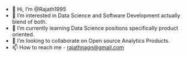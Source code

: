 - 👋 Hi, I’m @Rajath1995
- 👀 I’m interested in Data Science and Software Development actually blend of both. 
- 🌱 I’m currently learning Data Science positions specifically product oriented. 
- 💞️ I’m looking to collaborate on Open source Analytics Products. 
- 📫 How to reach me - rajathnagn@gmail.com

<!---
Data Science graduate with 2+yrs of experience in field of analytics, data engineering and python development. My focus area is on Machine Learning, Cloud Services and Software development. I have been certified with AWS cloud and Tableau. I am interested in solving business problems using data driven approach.
--->
